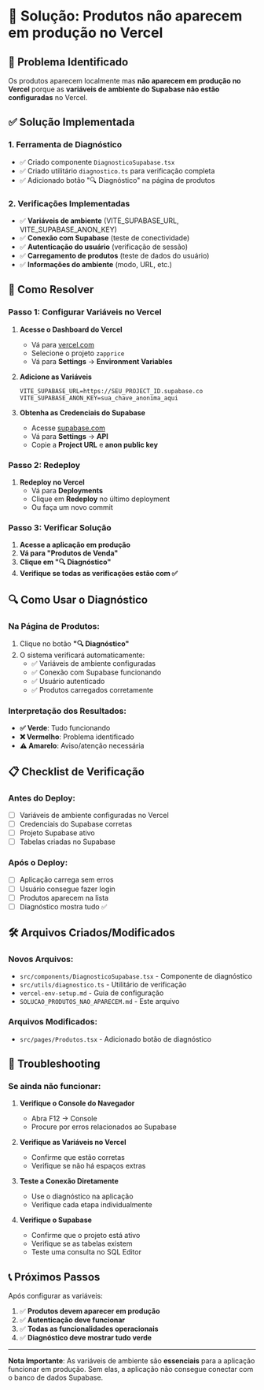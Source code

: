 # 🔧 Solução: Produtos não aparecem em produção no Vercel

## 🎯 Problema Identificado

Os produtos aparecem localmente mas **não aparecem em produção no Vercel** porque as **variáveis de ambiente do Supabase não estão configuradas** no Vercel.

## ✅ Solução Implementada

### 1. Ferramenta de Diagnóstico
- ✅ Criado componente `DiagnosticoSupabase.tsx`
- ✅ Criado utilitário `diagnostico.ts` para verificação completa
- ✅ Adicionado botão "🔍 Diagnóstico" na página de produtos

### 2. Verificações Implementadas
- ✅ **Variáveis de ambiente** (VITE_SUPABASE_URL, VITE_SUPABASE_ANON_KEY)
- ✅ **Conexão com Supabase** (teste de conectividade)
- ✅ **Autenticação do usuário** (verificação de sessão)
- ✅ **Carregamento de produtos** (teste de dados do usuário)
- ✅ **Informações do ambiente** (modo, URL, etc.)

## 🚀 Como Resolver

### Passo 1: Configurar Variáveis no Vercel

1. **Acesse o Dashboard do Vercel**
   - Vá para [vercel.com](https://vercel.com)
   - Selecione o projeto `zapprice`
   - Vá para **Settings** → **Environment Variables**

2. **Adicione as Variáveis**
   ```
   VITE_SUPABASE_URL=https://SEU_PROJECT_ID.supabase.co
   VITE_SUPABASE_ANON_KEY=sua_chave_anonima_aqui
   ```

3. **Obtenha as Credenciais do Supabase**
   - Acesse [supabase.com](https://supabase.com)
   - Vá para **Settings** → **API**
   - Copie a **Project URL** e **anon public key**

### Passo 2: Redeploy

1. **Redeploy no Vercel**
   - Vá para **Deployments**
   - Clique em **Redeploy** no último deployment
   - Ou faça um novo commit

### Passo 3: Verificar Solução

1. **Acesse a aplicação em produção**
2. **Vá para "Produtos de Venda"**
3. **Clique em "🔍 Diagnóstico"**
4. **Verifique se todas as verificações estão com ✅**

## 🔍 Como Usar o Diagnóstico

### Na Página de Produtos:
1. Clique no botão **"🔍 Diagnóstico"**
2. O sistema verificará automaticamente:
   - ✅ Variáveis de ambiente configuradas
   - ✅ Conexão com Supabase funcionando
   - ✅ Usuário autenticado
   - ✅ Produtos carregados corretamente

### Interpretação dos Resultados:
- **✅ Verde**: Tudo funcionando
- **❌ Vermelho**: Problema identificado
- **⚠️ Amarelo**: Aviso/atenção necessária

## 📋 Checklist de Verificação

### Antes do Deploy:
- [ ] Variáveis de ambiente configuradas no Vercel
- [ ] Credenciais do Supabase corretas
- [ ] Projeto Supabase ativo
- [ ] Tabelas criadas no Supabase

### Após o Deploy:
- [ ] Aplicação carrega sem erros
- [ ] Usuário consegue fazer login
- [ ] Produtos aparecem na lista
- [ ] Diagnóstico mostra tudo ✅

## 🛠️ Arquivos Criados/Modificados

### Novos Arquivos:
- `src/components/DiagnosticoSupabase.tsx` - Componente de diagnóstico
- `src/utils/diagnostico.ts` - Utilitário de verificação
- `vercel-env-setup.md` - Guia de configuração
- `SOLUCAO_PRODUTOS_NAO_APARECEM.md` - Este arquivo

### Arquivos Modificados:
- `src/pages/Produtos.tsx` - Adicionado botão de diagnóstico

## 🚨 Troubleshooting

### Se ainda não funcionar:

1. **Verifique o Console do Navegador**
   - Abra F12 → Console
   - Procure por erros relacionados ao Supabase

2. **Verifique as Variáveis no Vercel**
   - Confirme que estão corretas
   - Verifique se não há espaços extras

3. **Teste a Conexão Diretamente**
   - Use o diagnóstico na aplicação
   - Verifique cada etapa individualmente

4. **Verifique o Supabase**
   - Confirme que o projeto está ativo
   - Verifique se as tabelas existem
   - Teste uma consulta no SQL Editor

## 📞 Próximos Passos

Após configurar as variáveis:
1. ✅ **Produtos devem aparecer em produção**
2. ✅ **Autenticação deve funcionar**
3. ✅ **Todas as funcionalidades operacionais**
4. ✅ **Diagnóstico deve mostrar tudo verde**

---

**Nota Importante**: As variáveis de ambiente são **essenciais** para a aplicação funcionar em produção. Sem elas, a aplicação não consegue conectar com o banco de dados Supabase.
